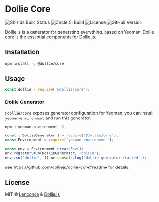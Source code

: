 # Dollie Core

![Shields Build Status](https://img.shields.io/circleci/build/github/dolliejs/dollie-core/master)
![Circle CI Build](https://circleci.com/gh/dolliejs/dollie-core.svg?style=svg)
![License](https://img.shields.io/github/license/dolliejs/dollie-core)
![GitHub Version](https://img.shields.io/github/package-json/v/dolliejs/dollie-core)

Dollie.js is a generator for generating everything, based on [Yeoman](http://yeoman.io). Dollie core is the essential components for Dollie.js.

## Installation

```bash
npm install -g @dollie/core
```

## Usage

```javascript
const dollie = require('@dollie/core');
```

### Dollie Generator

`@dollie/core` exposes generator configuration for Yeoman, you can install `yeoman-environment` and run this generator:

```bash
npm i yeoman-environment -S
```

```javascript
const { DollieGenerator } = require('@dollie/core');
const Environment = require('yeoman-environment');

const env = Environment.createEnv();
env.registerStub(DollieGenerator, 'dollie');
env.run('dollie', () => console.log('dollie generator started'));
```

see <https://github.com/dolliejs/dollie-core#readme> for details.

## License

MIT © [Lenconda](https://lenconda.top) & [Dollie.js](https://github.com/dolliejs)

